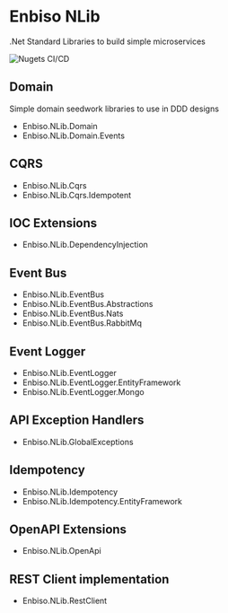 # Enbiso NLib

.Net Standard Libraries to build simple microservices

![Nugets CI/CD](https://github.com/enbiso/Enbiso.NLib/workflows/Nugets%20CI/CD/badge.svg)

## Domain

Simple domain seedwork libraries to use in DDD designs

- Enbiso.NLib.Domain
- Enbiso.NLib.Domain.Events

## CQRS
- Enbiso.NLib.Cqrs
- Enbiso.NLib.Cqrs.Idempotent

## IOC Extensions
- Enbiso.NLib.DependencyInjection

## Event Bus
- Enbiso.NLib.EventBus
- Enbiso.NLib.EventBus.Abstractions
- Enbiso.NLib.EventBus.Nats
- Enbiso.NLib.EventBus.RabbitMq

## Event Logger
- Enbiso.NLib.EventLogger
- Enbiso.NLib.EventLogger.EntityFramework
- Enbiso.NLib.EventLogger.Mongo

## API Exception Handlers
- Enbiso.NLib.GlobalExceptions

## Idempotency
- Enbiso.NLib.Idempotency
- Enbiso.NLib.Idempotency.EntityFramework

## OpenAPI Extensions
- Enbiso.NLib.OpenApi

## REST Client implementation
- Enbiso.NLib.RestClient
